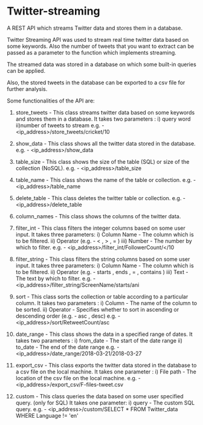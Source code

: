 # Twitter-streaming
A REST API which streams Twitter data and stores them in a database.

Twitter Streaming API was used to stream real time twitter data based on some keywords. Also the number of tweets that you want to extract can be passed as a parameter to the function which implements streaming.

The streamed data was stored in a database on which some built-in queries can be applied.

Also, the stored tweets in the database can be exported to a csv file for further analysis.

Some functionalities of the API are:
1. store_tweets - This class streams twitter data based on some keywords and stores them in a database.
                  It takes two parameters : i) query word   ii)number of tweets to stream
                  e.g. - <ip_address>/store_tweets/cricket/10
                 
2. show_data  - This class shows all the twitter data stored in the database.
                e.g. - <ip_address>/show_data

3. table_size - This class shows the size of the table (SQL) or size of the collection (NoSQL).
                e.g. - <ip_address>/table_size

4. table_name - This class shows the name of the table or collection.
                e.g. - <ip_address>/table_name

5. delete_table - This class deletes the twitter table or collection.
                  e.g. - <ip_address>/delete_table
                  
6. column_names - This class shows the columns of the twitter data.

7. filter_int - This class filters the integer columns based on some user input.
                It takes three parameters:
                i)  Column Name - The column which is to be filtered.
                ii) Operator  (e.g. - < , > , = )
                iii) Number - The number by which to filter. 
                e.g. - <ip_address>/filter_int/FollowerCount/</10
                
8. filter_string - This class filters the string columns based on some user input.
                   It takes three parameters:
                    i)  Column Name - The column which is to be filtered.
                    ii) Operator  (e.g. - starts , ends , = , contains )
                    iii) Text - The text by which to filter. 
                    e.g. - <ip_address>/filter_string/ScreenName/starts/ani
                    
9. sort - This class sorts the collection or table according to a particular column.
          It takes two parameters : 
          i) Column - The name of the column to be sorted.
          ii) Operator - Specifies whether to sort in ascending or descending order (e.g. - asc , desc)
          e.g. - <ip_address>/sort/RetweetCount/asc
          
10. date_range - This class shows the data in a specified range of dates.
                 It takes two parameters :
                 i) from_date - The start of the date range
                 ii) to_date - The end of the date range
                 e.g. - <ip_address>/date_range/2018-03-21/2018-03-27
                 
11. export_csv - This class exports the twitter data stored in the database to a csv file on the local machine.
                 It takes one parameter : 
                 i) File path - The location of the csv file on the local machine.
                 e.g. - <ip_address>/export_csv/F-files-tweet.csv
                 
12. custom - This class queries the data based on some user specified query. (only for SQL)
                   It takes one parameter:
                   i) query - The custom SQL query. 
                   e.g. - <ip_address>/custom/SELECT * FROM Twitter_data WHERE Language != 'en'
